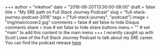 +++
author = "mkehoe"
date = "2018-06-20T13:30:00-08:00"
draft = false
title = "My SRE path on Full Stack Journey Podcast"
slug = "full-stack-journey-podcast-2018"
tags = ["full-stack-journey", "podcast"]
image = "img/main/cover2.jpg"
comments = false     # set false to hide Disqus comments
share = true        # set false to hide share buttons
menu = ""           # set "main" to add this content to the main menu
+++
I recently caught up with Scott Lowe of the Full Stack Journey Podcast to talk about my SRE career.
You can find the podcast release [here](http://packetpushers.net/podcast/podcasts/full-stack-journey-022-site-reliability-engineering-sre-michael-kehoe/)
